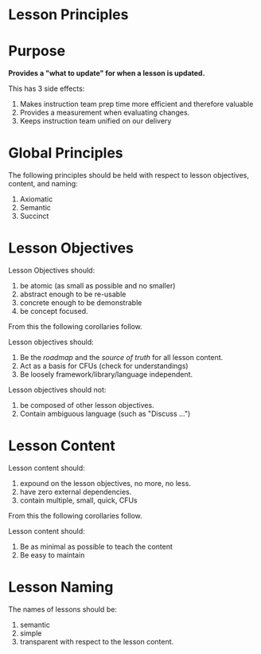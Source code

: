 # Lesson Principles

# Purpose 

__Provides a "what to update" for when a lesson is updated.__

This has 3 side effects: 

1. Makes instruction team prep time more efficient and therefore valuable
1. Provides a measurement when evaluating changes.
1. Keeps instruction team unified on our delivery

# Global Principles

The following principles should be held with respect to lesson objectives,
content, and naming:

1. Axiomatic 
1. Semantic
1. Succinct

# Lesson Objectives

Lesson Objectives should:

1. be atomic (as small as possible and no smaller)
1. abstract enough to be re-usable
1. concrete enough to be demonstrable
1. be concept focused.

From this the following corollaries follow.

Lesson objectives should:

1. Be the _roadmap_ and the _source of truth_ for all lesson content.  
1. Act as a basis for CFUs (check for understandings)
1. Be loosely framework/library/language independent. 

Lesson objectives should not:

1. be composed of other lesson objectives.
1. Contain ambiguous language (such as "Discuss ...") 

# Lesson Content

Lesson content should:

1. expound on the lesson objectives, no more, no less.
1. have zero external dependencies.
1. contain multiple, small, quick, CFUs

From this the following corollaries follow.

Lesson content should:

1. Be as minimal as possible to teach the content
1. Be easy to maintain

# Lesson Naming

The names of lessons should be: 

1. semantic
1. simple
1. transparent with respect to the lesson content.
